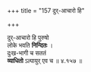 +++
title = "157 दुर्-आचारो हि"

+++

दुर्-आचारो हि पुरुषो  
लोके भवति **निन्दितः** ।  
दुःख-भागी च सततं  
**व्याधितो** ऽल्पायुर् एव च  ॥ ४.१५७ ॥  